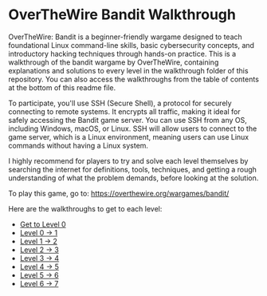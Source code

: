 # OverTheWire Bandit Walkthrough
OverTheWire: Bandit is a beginner-friendly wargame designed to teach foundational Linux command-line skills, basic cybersecurity concepts, and introductory hacking techniques through hands-on practice.
This is a walkthrough of the bandit wargame by OverTheWire, containing explanations and solutions to every level in the walkthrough folder of this repository. You can also access the walkthroughs from the table of contents at the bottom of this readme file.

To participate, you'll use SSH (Secure Shell), a protocol for securely connecting to remote systems. It encrypts all traffic, making it ideal for safely accessing the Bandit game server. You can use SSH from any OS, including Windows, macOS, or Linux.
SSH will allow users to connect to the game server, which is a Linux environment, meaning users can use Linux commands without having a Linux system.

I highly recommend for players to try and solve each level themselves by searching the internet for definitions, tools, techniques, and getting a rough understanding of what the problem demands, before looking at the solution.

To play this game, go to: https://overthewire.org/wargames/bandit/

Here are the walkthroughs to get to each level:
- [Get to Level 0](/walkthrough/level00.md)
- [Level 0 -> 1](/walkthrough/level01.md)
- [Level 1 -> 2](/walkthrough/level02.md)
- [Level 2 -> 3](/walkthrough/level03.md)
- [Level 3 -> 4](/walkthrough/level04.md)
- [Level 4 -> 5](/walkthrough/level05.md)
- [Level 5 -> 6](/walkthrough/level06.md)
- [Level 6 -> 7](/walkthrough/level07.md)